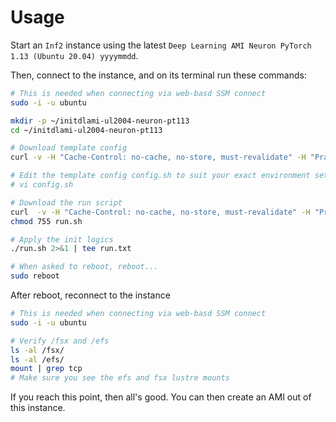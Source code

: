 # Usage <!-- omit in toc -->

Start an `Inf2` instance using the latest `Deep Learning AMI Neuron PyTorch 1.13 (Ubuntu 20.04) yyyymmdd`.

Then, connect to the instance, and on its terminal run these commands:

```bash
# This is needed when connecting via web-basd SSM connect
sudo -i -u ubuntu

mkdir -p ~/initdlami-ul2004-neuron-pt113
cd ~/initdlami-ul2004-neuron-pt113

# Download template config
curl -v -H "Cache-Control: no-cache, no-store, must-revalidate" -H "Pragma: no-cache" -H "Expires: 0" -sfLO https://raw.githubusercontent.com/verdimrc/pyutil/dlami-ul2004-neuron/initdlami-ul2004-neuron-pt113/config.sh

# Edit the template config config.sh to suit your exact environment setup, e.g.:
# vi config.sh

# Download the run script
curl  -v -H "Cache-Control: no-cache, no-store, must-revalidate" -H "Pragma: no-cache" -H "Expires: 0" -sfLO https://raw.githubusercontent.com/verdimrc/pyutil/dlami-ul2004-neuron/initdlami-ul2004-neuron-pt113/run.sh
chmod 755 run.sh

# Apply the init logics
./run.sh 2>&1 | tee run.txt

# When asked to reboot, reboot...
sudo reboot
```

After reboot, reconnect to the instance

```bash
# This is needed when connecting via web-basd SSM connect
sudo -i -u ubuntu

# Verify /fsx and /efs
ls -al /fsx/
ls -al /efs/
mount | grep tcp
# Make sure you see the efs and fsx lustre mounts
```

If you reach this point, then all's good. You can then create an AMI out of this instance.
